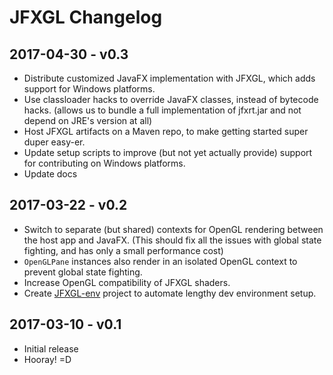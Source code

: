 
# JFXGL Changelog

## 2017-04-30 - v0.3

 * Distribute customized JavaFX implementation with JFXGL, which adds support for Windows platforms.
 * Use classloader hacks to override JavaFX classes, instead of bytecode hacks.
   (allows us to bundle a full implementation of jfxrt.jar and not depend on JRE's version at all)
 * Host JFXGL artifacts on a Maven repo, to make getting started super duper easy-er.
 * Update setup scripts to improve (but not yet actually provide) support for contributing on Windows platforms.
 * Update docs


## 2017-03-22 - v0.2

 * Switch to separate (but shared) contexts for OpenGL rendering between the host app and JavaFX.
   (This should fix all the issues with global state fighting, and has only a small performance cost)
 * `OpenGLPane` instances also render in an isolated OpenGL context to prevent global state fighting.
 * Increase OpenGL compatibility of JFXGL shaders.
 * Create [JFXGL-env][jfxgl-env] project to automate lengthy dev environment setup.

[jfxgl-env]: https://bitbucket.org/cuchaz/jfxgl-env


## 2017-03-10 - v0.1

 * Initial release
 * Hooray! =D
